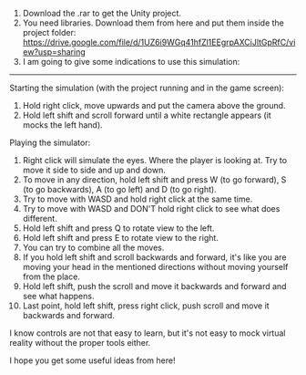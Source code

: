 1. Download the .rar to get the Unity project.
2. You need libraries. Download them from here and put them inside the project folder: https://drive.google.com/file/d/1UZ6i9WGq41hfZl1EEgrpAXCiJltGpRfC/view?usp=sharing
3. I am going to give some indications to use this simulation:
------------------------------------------------------------------------------------------------------------------------------------------------------------------
Starting the simulation (with the project running and in the game screen):
1. Hold right click, move upwards and put the camera above the ground.
2. Hold left shift and scroll forward until a white rectangle appears (it mocks the left hand).

Playing the simulator:
1. Right click will simulate the eyes. Where the player is looking at. Try to move it side to side and up and down.
2. To move in any direction, hold left shift and press W (to go forward), S (to go backwards), A (to go left) and D (to go right).
3. Try to move with WASD and hold right click at the same time.
4. Try to move with WASD and DON'T hold right click to see what does different.
5. Hold left shift and press Q to rotate view to the left.
6. Hold left shift and press E to rotate view to the right.
7. You can try to combine all the moves.
8. If you hold left shift and scroll backwards and forward, it's like you are moving your head in the mentioned directions without
moving yourself from the place.
9. Hold left shift, push the scroll and move it backwards and forward and see what happens.
10. Last point, hold left shift, press right click, push scroll and move it backwards and forward.

I know controls are not that easy to learn, but it's not easy to mock virtual reality without the proper tools either.

I hope you get some useful ideas from here!
